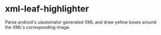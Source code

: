 # xml-leaf-highlighter
Parse android's uiautomator generated XML and draw yellow boxes around the XML's corresponding image. 

